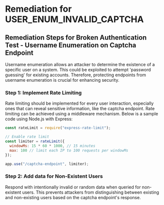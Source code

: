 # Remediation for USER_ENUM_INVALID_CAPTCHA

## Remediation Steps for Broken Authentication Test - Username Enumeration on Captcha Endpoint
Username enumeration allows an attacker to determine the existence of a specific user on a system. This could be exploited to attempt 'password guessing' for existing accounts. Therefore, protecting endpoints from username enumeration is crucial for enhancing security.

### Step 1: Implement Rate Limiting
Rate limiting should be implemented for every user interaction, especially ones that can reveal sensitive information, like the captcha endpoint. Rate limiting can be achieved using a middleware mechanism. Below is a sample code using Node.js with Express:

```javascript
const rateLimit = require("express-rate-limit");

// Enable rate limit
const limiter = rateLimit({
  windowMs: 15 * 60 * 1000, // 15 minutes
  max: 100 // limit each IP to 100 requests per windowMs
});

app.use("/captcha-endpoint", limiter);
```

### Step 2: Add data for Non-Existent Users
Respond with intentionally invalid or random data when queried for non-existent users. This prevents attackers from distinguishing between existing and non-existing users based on the captcha endpoint's response.


